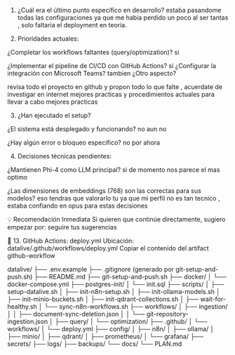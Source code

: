 1. ¿Cuál era el último punto específico en desarrollo?
estaba pasandome todas las configuraciones ya que me habia perdido un poco al ser tantas , solo faltaria el deployment en teoria.


2. Prioridades actuales:

¿Completar los workflows faltantes (query/optimization)?
si 

¿Implementar el pipeline de CI/CD con GitHub Actions?
si 
¿Configurar la integración con Microsoft Teams?
tambien 
¿Otro aspecto?

revisa todo el proyecto en github y propon todo lo que falte , acuerdate de investigar en internet mejores practicas y procedimientos actuales para llevar a cabo mejores practicas 

3. ¿Han ejecutado el setup?

¿El sistema está desplegado y funcionando?
no aun no 


¿Hay algún error o bloqueo específico?
no por ahora 

4. Decisiones técnicas pendientes:

¿Mantienen Phi-4 como LLM principal?
si de momento nos parece el mas optimo 

¿Las dimensiones de embeddings (768) son las correctas para sus modelos?
eso tendras que valorarlo tu ya que mi perfil no es tan tecnico , estaba confiando en opus para estas decisiones 

💡 Recomendación Inmediata
Si quieren que continúe directamente, sugiero empezar por:
seguire tus sugerencias 





📄 13. GitHub Actions: deploy.yml
Ubicación: datalive/.github/workflows/deploy.yml
Copiar el contenido del artifact github-workflow







datalive/
├── .env.example
├── .gitignore (generado por git-setup-and-push.sh)
├── README.md
├── git-setup-and-push.sh
├── docker/
│   └── docker-compose.yml
├── postgres-init/
│   └── init.sql
├── scripts/
│   ├── setup-datalive.sh
│   ├── init-n8n-setup.sh
│   ├── init-ollama-models.sh
│   ├── init-minio-buckets.sh
│   ├── init-qdrant-collections.sh
│   ├── wait-for-healthy.sh
│   └── sync-n8n-workflows.sh
├── workflows/
│   ├── ingestion/
│   │   ├── document-sync-deletion.json
│   │   └── git-repository-ingestion.json
│   ├── query/
│   └── optimization/
├── .github/
│   └── workflows/
│       └── deploy.yml
├── config/
│   ├── n8n/
│   ├── ollama/
│   ├── minio/
│   ├── qdrant/
│   ├── prometheus/
│   └── grafana/
├── secrets/
├── logs/
├── backups/
└── docs/
    └── PLAN.md